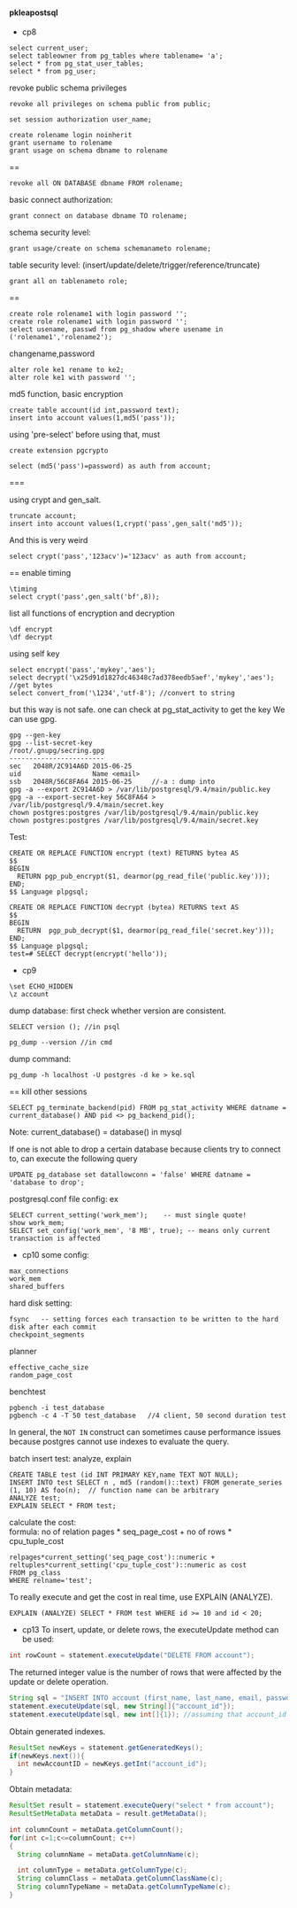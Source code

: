 #### pkleapostsql

- cp8
```
select current_user;
select tableowner from pg_tables where tablename= 'a';
select * from pg_stat_user_tables;
select * from pg_user;
```
revoke public schema privileges
```
revoke all privileges on schema public from public;
```

```
set session authorization user_name;
```

```
create rolename login noinherit
grant username to rolename
grant usage on schema dbname to rolename
```

==

```
revoke all ON DATABASE dbname FROM rolename;
```
basic connect authorization:
```
grant connect on database dbname TO rolename;
```

schema security level:
```
grant usage/create on schema schemanameto rolename;
```
table security level: (insert/update/delete/trigger/reference/truncate)
```
grant all on tablenameto role;
```
==
```
create role rolename1 with login password '';
create role rolename1 with login password '';
select usename, passwd from pg_shadow where usename in ('rolename1','rolename2');
```
changename,password
```
alter role ke1 rename to ke2;
alter role ke1 with password '';
```

md5 function, basic encryption
```
create table account(id int,password text);
insert into account values(1,md5('pass'));
```
using 'pre-select' before using that, must
```
create extension pgcrypto
```
```
select (md5('pass')=password) as auth from account;
```
===

using crypt and gen_salt.
```
truncate account;
insert into account values(1,crypt('pass',gen_salt('md5'));
```
And this is very weird
```
select crypt('pass','123acv')='123acv' as auth from account;
```

==
enable timing
```
\timing
select crypt('pass',gen_salt('bf',8));
```

list all functions of encryption and decryption
```
\df encrypt
\df decrypt
```

using self key
```
select encrypt('pass','mykey','aes');
select decrypt('\x25d91d1827dc46348c7ad378eedb5aef','mykey','aes'); //get bytes
select convert_from('\1234','utf-8'); //convert to string
```

but this way is not safe. one can check at pg_stat_activity to get the key
We can use gpg.
```
gpg --gen-key
gpg --list-secret-key
/root/.gnupg/secring.gpg
------------------------
sec   2048R/2C914A6D 2015-06-25
uid                  Name <email>
ssb   2048R/56C8FA64 2015-06-25     //-a : dump into 
gpg -a --export 2C914A6D > /var/lib/postgresql/9.4/main/public.key
gpg -a --export-secret-key 56C8FA64 > /var/lib/postgresql/9.4/main/secret.key
chown postgres:postgres /var/lib/postgresql/9.4/main/public.key
chown postgres:postgres /var/lib/postgresql/9.4/main/secret.key
```

Test:
```
CREATE OR REPLACE FUNCTION encrypt (text) RETURNS bytea AS
$$
BEGIN
  RETURN pgp_pub_encrypt($1, dearmor(pg_read_file('public.key')));
END;
$$ Language plpgsql;

CREATE OR REPLACE FUNCTION decrypt (bytea) RETURNS text AS
$$
BEGIN
  RETURN  pgp_pub_decrypt($1, dearmor(pg_read_file('secret.key')));
END;
$$ Language plpgsql;
test=# SELECT decrypt(encrypt('hello'));
```

- cp9
```
\set ECHO_HIDDEN
\z account
```

dump database:
first check whether version are consistent.
```
SELECT version (); //in psql
```
```
pg_dump --version //in cmd
```
dump command:
```
pg_dump -h localhost -U postgres -d ke > ke.sql
```

==
kill other sessions
```
SELECT pg_terminate_backend(pid) FROM pg_stat_activity WHERE datname = current_database() AND pid <> pg_backend_pid();
```

Note: current_database() = database() in mysql  

If one is not able to drop a certain database because clients try to connect to, can execute the following query
```
UPDATE pg_database set datallowconn = 'false' WHERE datname = 'database to drop';
```


postgresql.conf file config: ex
```
SELECT current_setting('work_mem');    -- must single quote!
show work_mem;
SELECT set_config('work_mem', '8 MB', true); -- means only current transaction is affected
```


- cp10
some config:
```
max_connections
work_mem
shared_buffers
```
hard disk setting:
```
fsync   -- setting forces each transaction to be written to the hard disk after each commit
checkpoint_segments
```

planner
```
effective_cache_size
random_page_cost
```

benchtest
```
pgbench -i test_database
pgbench -c 4 -T 50 test_database   //4 client, 50 second duration test
```

In general, the ```NOT IN``` construct can sometimes cause performance issues because postgres cannot use indexes to evaluate the query.


batch insert test: analyze, explain
```
CREATE TABLE test (id INT PRIMARY KEY,name TEXT NOT NULL);
INSERT INTO test SELECT n , md5 (random()::text) FROM generate_series (1, 10) AS foo(n);  // function name can be arbitrary
ANALYZE test;
EXPLAIN SELECT * FROM test;
```

calculate the cost:  
formula: no of relation pages * seq_page_cost + no of rows * cpu_tuple_cost
```
relpages*current_setting('seq_page_cost')::numeric + reltuples*current_setting('cpu_tuple_cost')::numeric as cost
FROM pg_class
WHERE relname='test';
```

To really execute and get the cost in real time, use EXPLAIN (ANALYZE).
```
EXPLAIN (ANALYZE) SELECT * FROM test WHERE id >= 10 and id < 20;
```

- cp13
To insert, update, or delete rows, the executeUpdate method can be used:
```java
int rowCount = statement.executeUpdate("DELETE FROM account");
```
The returned integer value is the number of rows that were affected by the update or delete operation.
```java
String sql = "INSERT INTO account (first_name, last_name, email, password) VALUES ('John', 'Doe', '@.com', '123')";
statement.executeUpdate(sql, new String[]{"account_id"});
statement.executeUpdate(sql, new int[]{1}); //assuming that account_id is the first column
```
Obtain generated indexes.
```java
ResultSet newKeys = statement.getGeneratedKeys();
if(newKeys.next()){
  int newAccountID = newKeys.getInt("account_id");
}
```

Obtain metadata:
```java
ResultSet result = statement.executeQuery("select * from account");
ResultSetMetaData metaData = result.getMetaData();

int columnCount = metaData.getColumnCount();
for(int c=1;c<=columnCount; c++)
{
  String columnName = metaData.getColumnName(c);

  int columnType = metaData.getColumnType(c);
  String columnClass = metaData.getColumnClassName(c);
  String columnTypeName = metaData.getColumnTypeName(c);
}
```
